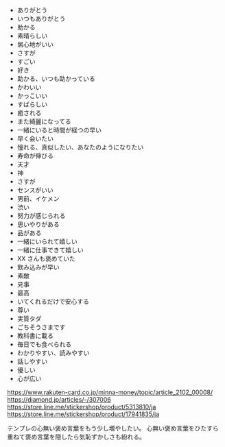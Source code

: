 - ありがとう
- いつもありがとう
- 助かる
- 素晴らしい
- 居心地がいい
- さすが
- すごい
- 好き
- 助かる、いつも助かっている
- かわいい
- かっこいい
- すばらしい
- 癒される
- また綺麗になってる
- 一緒にいると時間が経つの早い
- 早く会いたい
- 憧れる、真似したい、あなたのようになりたい
- 寿命が伸びる
- 天才
- 神
- さすが
- センスがいい
- 男前、イケメン
- 渋い
- 努力が感じられる
- 思いやりがある
- 品がある
- 一緒にいられて嬉しい
- 一緒に仕事できて嬉しい
- XX さんも褒めていた
- 飲み込みが早い
- 素敵
- 見事
- 最高
- いてくれるだけで安心する
- 尊い
- 実質タダ
- ごちそうさまです
- 教科書に載る
- 毎日でも食べられる
- わかりやすい、読みやすい
- 話しやすい
- 優しい
- 心が広い

https://www.rakuten-card.co.jp/minna-money/topic/article_2102_00008/
https://diamond.jp/articles/-/307006
https://store.line.me/stickershop/product/5313810/ja
https://store.line.me/stickershop/product/17941835/ja

テンプレの心無い褒め言葉をもう少し増やしたい。
心無い褒め言葉をひたすら重ねて褒め言葉を隠したら気恥ずかしさも紛れる。
